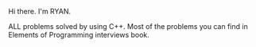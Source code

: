 

Hi there. I'm RYAN.

ALL problems solved by using C++. Most of the problems you can find in Elements of Programming interviews book. 
